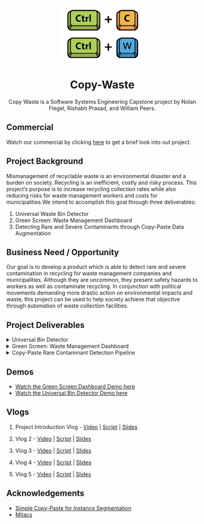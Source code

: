 <div align="center">
    <img src="Assets/CW-logo.png" alt="Logo" height="150">

  <h1 align="center">Copy-Waste</h3>

  <p align="center">
    Copy Waste is a Software Systems Engineering Capstone project by Nolan Flegel, Rishabh Prasad, and William Peers.
  </p>
</div>


## Commercial
Watch our commercial by clicking [here](https://www.youtube.com/watch?v=nW5Q-jcULXU) to get a brief look into out project.

## Project Background
Mismanagement of recyclable waste is an environmental disaster and a burden on society. Recycling is an inefficient, costly and risky process. This project’s purpose is to increase recycling collection rates while also reducing risks for waste management workers and costs for municipalities.We intend to accomplish this goal through three deliverables:

1. Universal Waste Bin Detector
2. Green Screen: Waste Management Dashboard
3. Detecting Rare and Severe Contaminants through Copy-Paste Data Augmentation


## Business Need / Opportunity
Our goal is to develop a product which is able to detect rare and severe contamination in recycling for waste management companies and municipalities. Although they are uncommon, they present safety hazards to workers as well as contaminate recycling. In conjunction with political movements demanding more drastic action on environmental impacts and waste, this project can be used to help society achieve that objective through automation of waste collection facilities.

## Project Deliverables

<details>
<summary>Universal Bin Detector</summary>

The bin detector aims to improve the efficiency of recycling bin detection and allow for rapid scalability of the recycling collection to additional municipalities. This is achieved by creating an object detection model that can be deployed to any waste collection vehicle. 
</details>

<details>
<summary>Green Screen: Waste Management Dashboard</summary>

The dashboard strives to build an interactive platform which provides residential recycling collection data analytics and insights to municipalities and stakeholders. Increasing the availability of this information allows the municipality to strategize and evaluate recycling information to reduce costs and inefficiencies.

</details>
<details>
<summary>Copy-Paste Rare Contaminant Detection Pipeline</summary>

Finally, through data augmentation, this project also focuses on detecting rare and severe contaminants which are currently undetectable. Although these contaminants occur rarely in residential recycling, they are critical to detect as they pose serious risks to waste collection workers and surrounding properties. This data augmentation pipeline will be able to generate artificial image datasets of rare contaminants from a few sample images. Our objective is to train machine learning models using the augmented dataset to detect an object which was previously undetectable and mitigate risks. 

</details>

## Demos

- [Watch the Green Screen Dashboard Demo here](https://youtu.be/NqiuXiez3qs)
- [Watch the Universal Bin Detector Demo here](https://youtu.be/K-p7Ay8yws8)

## Vlogs

1. Project Introduction Vlog - [Video](https://youtu.be/U14Ei5zRgFo) | [Script](https://github.com/Copy-Waste/cw-core/blob/main/Vlogs/Vlog%201/Introduction%20Script.pdf) | [Slides](https://github.com/Copy-Waste/cw-core/blob/main/Vlogs/Vlog%201/Introduction%20Presentation.pdf)

2. Vlog 2 - [Video](https://youtu.be/TKc6Ga1Qyq4) | [Script](https://github.com/Copy-Waste/cw-core/blob/main/Vlogs/Vlog%202/Vlog%202%20-%20Script.pdf) | [Slides](https://github.com/Copy-Waste/cw-core/blob/main/Vlogs/Vlog%202/Vlog%202%20-%20Presentation.pdf)

3. Vlog 3 - [Video](https://youtu.be/pZszo4uhcGo) | [Script](https://github.com/Copy-Waste/cw-core/blob/main/Vlogs/Vlog%203/Vlog%203%20-%20Script.pdf) | [Slides](https://github.com/Copy-Waste/cw-core/blob/main/Vlogs/Vlog%203/Vlog%203%20-%20Presentation.pdf)

4. Vlog 4 - [Video](https://youtu.be/ADXtTtiVm4w) | [Script](https://github.com/Copy-Waste/cw-core/blob/main/Vlogs/Vlog%204/Vlog%204%20-%20Script.pdf) | [Slides](https://github.com/Copy-Waste/cw-core/blob/main/Vlogs/Vlog%204/Vlog%204%20-%20Presentation.pdf)

5. Vlog 5 - [Video](https://youtu.be/1DTdelKtWiw) | [Script](https://github.com/Copy-Waste/cw-core/blob/main/Vlogs/Vlog%205/Vlog%205%20-%20Script.pdf) | [Slides](https://github.com/Copy-Waste/cw-core/blob/main/Vlogs/Vlog%205/Vlog%205%20-%20Presentation.pdf)

## Acknowledgements

- [Simple Copy-Paste for Instance Segmentation](https://arxiv.org/pdf/2012.07177.pdf)
- [Mitacs](https://www.mitacs.ca/en)
